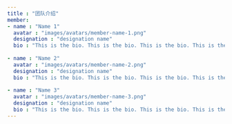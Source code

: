 ```yaml
---
title : "团队介绍"
member:
- name : "Name 1"
  avatar : "images/avatars/member-name-1.png"
  designation : "designation name"
  bio : "This is the bio. This is the bio. This is the bio. This is the bio. This is the bio. This is the bio. This is the bio. This is the bio. This is the bio. This is the bio. "
            
- name : "Name 2"
  avatar : "images/avatars/member-name-2.png"
  designation : "designation name"
  bio : "This is the bio. This is the bio. This is the bio. This is the bio. This is the bio. This is the bio. This is the bio. This is the bio. This is the bio. This is the bio. "
            
- name : "Name 3"
  avatar : "images/avatars/member-name-3.png"
  designation : "designation name"
  bio : "This is the bio. This is the bio. This is the bio. This is the bio. This is the bio. This is the bio. This is the bio. This is the bio. This is the bio. This is the bio. "
---
```

